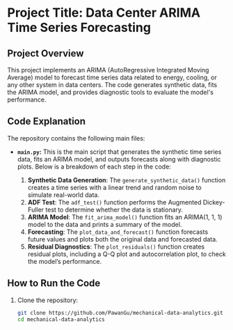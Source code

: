 # Project Title: Data Center ARIMA Time Series Forecasting

## Project Overview
This project implements an ARIMA (AutoRegressive Integrated Moving Average) model to forecast time series data related to energy, cooling, or any other system in data centers. The code generates synthetic data, fits the ARIMA model, and provides diagnostic tools to evaluate the model's performance.

## Code Explanation
The repository contains the following main files:
- **`main.py`:** This is the main script that generates the synthetic time series data, fits an ARIMA model, and outputs forecasts along with diagnostic plots. Below is a breakdown of each step in the code:

    1. **Synthetic Data Generation**: The `generate_synthetic_data()` function creates a time series with a linear trend and random noise to simulate real-world data.
    2. **ADF Test**: The `adf_test()` function performs the Augmented Dickey-Fuller test to determine whether the data is stationary.
    3. **ARIMA Model**: The `fit_arima_model()` function fits an ARIMA(1, 1, 1) model to the data and prints a summary of the model.
    4. **Forecasting**: The `plot_data_and_forecast()` function forecasts future values and plots both the original data and forecasted data.
    5. **Residual Diagnostics**: The `plot_residuals()` function creates residual plots, including a Q-Q plot and autocorrelation plot, to check the model’s performance.

## How to Run the Code
1. Clone the repository:
   ```bash
   git clone https://github.com/PawanGu/mechanical-data-analytics.git
   cd mechanical-data-analytics
